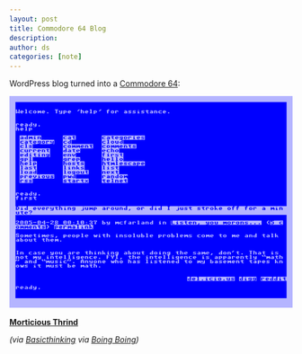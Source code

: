 ```yaml
---
layout: post
title: Commodore 64 Blog
description:
author: ds
categories: [note]
---
```


WordPress blog turned into a [Commodore 64](http://en.wikipedia.org/wiki/Commodore_64):

![C64](/content/images/2015/02/c64blog1.png)

[**Morticious Thrind**](http://blog.elinc.ca/rod/)

*(via [Basicthinking](http://www.basicthinking.de/blog/2007/05/01/commodore-64-wordpress-theme/) via [Boing Boing](http://www.boingboing.net/2007/04/28/turn_wordpress_blogs.html))*


